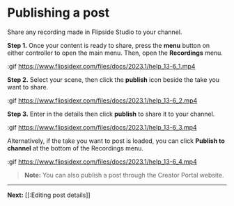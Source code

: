 # Publishing a post

Share any recording made in Flipside Studio to your channel.

**Step 1.** Once your content is ready to share, press the **menu** button on either controller to open the main menu.  Then, open the **Recordings** menu.

:gif https://www.flipsidexr.com/files/docs/2023.1/help_13-6_1.mp4

**Step 2.** Select your scene, then click the **publish** icon beside the take you want to share.

:gif https://www.flipsidexr.com/files/docs/2023.1/help_13-6_2.mp4

**Step 3.** Enter in the details then click **publish** to share it to your channel.

:gif https://www.flipsidexr.com/files/docs/2023.1/help_13-6_3.mp4

Alternatively,  if the take you want to post is loaded, you can click **Publish to channel** at the bottom of the Recordings menu.

:gif https://www.flipsidexr.com/files/docs/2023.1/help_13-6_4.mp4

> **Note:** You can also publish a post through the Creator Portal website.

---

**Next:** [[:Editing post details]]
